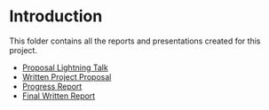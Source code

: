 # Introduction 

This folder contains all the reports and presentations created for this project. 

+ [Proposal Lightning Talk](https://github.com/STAT540-UBC-2023/project-zinc/blob/main/Reports%26Presentations/Project%20Proposal%20Lightning%20Talks%2016-20-04-489.pdf)
+ [Written Project Proposal](https://github.com/STAT540-UBC-2023/project-zinc/blob/main/Reports%26Presentations/Written%20Project%20Proposal.md)
+ [Progress Report](https://github.com/STAT540-UBC-2023/project-zinc/blob/main/Reports%26Presentations/progress_report.md)
+ [Final Written Report](https://github.com/STAT540-UBC-2023/project-zinc/blob/main/Reports%26Presentations/Final%20Written%20Report.md)
